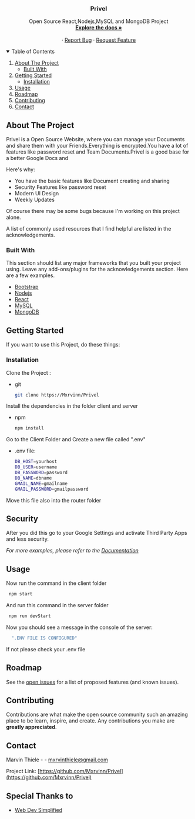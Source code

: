 



<!-- Privel ReadMe -->
<br />
<p align="center">
  

  <h3 align="center">Privel</h3>

  <p align="center">
    Open Source React,Nodejs,MySQL and MongoDB Project
    <br />
    <a href="https://github.com/Mxrvinn/Privel"><strong>Explore the docs »</strong></a>
    <br />
    <br />
    ·
    <a href="https://github.com/Mxrvinn/Privel/issues">Report Bug</a>
    ·
    <a href="https://github.com/Mxrvinn/Privel/issues">Request Feature</a>
  </p>
</p>



<!-- TABLE OF CONTENTS -->
<details open="open">
  <summary>Table of Contents</summary>
  <ol>
    <li>
      <a href="#about-the-project">About The Project</a>
      <ul>
        <li><a href="#built-with">Built With</a></li>
      </ul>
    </li>
    <li>
      <a href="#getting-started">Getting Started</a>
      <ul>
        <li><a href="#installation">Installation</a></li>
      </ul>
    </li>
    <li><a href="#usage">Usage</a></li>
    <li><a href="#roadmap">Roadmap</a></li>
    <li><a href="#contributing">Contributing</a></li>
    <li><a href="#contact">Contact</a></li>
  </ol>
</details>



<!-- ABOUT THE PROJECT -->
## About The Project


Privel is a Open Source Website, where you can manage your Documents and share them with your Friends.Everything is encrypted.You have a lot of features like password reset and Team Documents.Privel is a good base for a better Google Docs and

Here's why:
* You have the basic features like Document creating and sharing
* Security Features like password reset
* Modern UI Design
* Weekly Updates


Of course there may be some bugs because I'm working on this project alone.

A list of commonly used resources that I find helpful are listed in the acknowledgements.

### Built With

This section should list any major frameworks that you built your project using. Leave any add-ons/plugins for the acknowledgements section. Here are a few examples.
* [Bootstrap](https://getbootstrap.com)
* [Nodejs](https://nodejs.org/en/)
* [React](https://reactjs.org/)
* [MySQL](https://www.mysql.com/de/)
* [MongoDB](https://www.mongodb.com/de-de)



<!-- GETTING STARTED -->
## Getting Started

If you want to use this Project, do these things:

### Installation

Clone the Project :
* git
  ```sh
  git clone https://Mxrvinn/Privel
  ```

Install the dependencies in the folder client and server
* npm
  ```sh
  npm install
  ```

Go to the Client Folder and Create a new file called ".env"
* .env file:
  ```sh
  DB_HOST=yourhost
  DB_USER=username
  DB_PASSWORD=password
  DB_NAME=dbname
  GMAIL_NAME=gmailname
  GMAIL_PASSWORD=gmailpassword
  ```
Move this file also into the router folder

## Security

After you did this go to your Google Settings and activate Third Party Apps and less security.

_For more examples, please refer to the [Documentation](https://support.google.com/accounts/answer/3466521?hl=de)_
<!-- USAGE EXAMPLES -->
## Usage

Now run the command in the client folder
 ```sh
  npm start
 ```
 And run this command in the server folder
 ```sh
  npm run devStart
 ```

Now you should see a message in the console of the server:
```sh
  ".ENV FILE IS CONFIGURED"
 ```
 If not please check your .env file



<!-- ROADMAP -->
## Roadmap

See the [open issues](https://github.com/Mxrvinn/Privel/issues) for a list of proposed features (and known issues).



<!-- CONTRIBUTING -->
## Contributing

Contributions are what make the open source community such an amazing place to be learn, inspire, and create. Any contributions you make are **greatly appreciated**.




<!-- CONTACT -->
## Contact

Marvin Thiele - - mxrvinthiele@gmail.com

Project Link: [https://github.com/Mxrvinn/Privel](https://github.com/Mxrvinn/Privel)



<!-- ACKNOWLEDGEMENTS -->
## Special Thanks to
* [Web Dev Simplified](https://www.youtube.com/watch?v=iRaelG7v0OU&t=2483s&ab_channel=WebDevSimplified)






<!-- MARKDOWN LINKS & IMAGES -->
<!-- https://www.markdownguide.org/basic-syntax/#reference-style-links -->
[contributors-shield]: https://img.shields.io/github/contributors/othneildrew/Best-README-Template.svg?style=for-the-badge
[contributors-url]: https://github.com/othneildrew/Best-README-Template/graphs/contributors
[forks-shield]: https://img.shields.io/github/forks/othneildrew/Best-README-Template.svg?style=for-the-badge
[forks-url]: https://github.com/othneildrew/Best-README-Template/network/members
[stars-shield]: https://img.shields.io/github/stars/othneildrew/Best-README-Template.svg?style=for-the-badge
[stars-url]: https://github.com/othneildrew/Best-README-Template/stargazers
[issues-shield]: https://img.shields.io/github/issues/othneildrew/Best-README-Template.svg?style=for-the-badge
[issues-url]: https://github.com/othneildrew/Best-README-Template/issues
[license-shield]: https://img.shields.io/github/license/othneildrew/Best-README-Template.svg?style=for-the-badge
[license-url]: https://github.com/othneildrew/Best-README-Template/blob/master/LICENSE.txt
[linkedin-shield]: https://img.shields.io/badge/-LinkedIn-black.svg?style=for-the-badge&logo=linkedin&colorB=555
[linkedin-url]: https://linkedin.com/in/othneildrew
[product-screenshot]: images/screenshot.png
